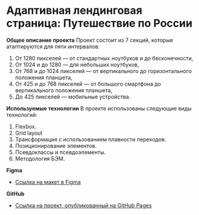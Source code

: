 # Адаптивная лендинговая страница: Путешествие по России

**Общее описание проекта**
Проект состоит из 7 секций, которые атаптируются для  пяти интервалов:
1. От 1280 пикселей — от стандартных ноутбуков и до бесконечности,
2. От 1024 и до 1280 — для небольших ноутбуков,
3. От 768 и до 1024 пикселей — от вертикального до горизонтального положения планшета,
4. От 425 и до 768 пикселей — от большого смартфона до вертикального положения планшета,
5. До 425 пикселей — мобильные устройства.

**Используемые технологии**
В проекте использованы следующие виды технологий:
1. Flexbox.
2. Grid layout
3. Трансформация с использованием плавности переходов.
4. Позиционирование элементов.
5. Псевдоклассы и псевдоэлементы.
6. Методология БЭМ.

**Figma**

* [Ссылка на макет в Figma](https://www.figma.com/file/5S2WSbEFL6awjVWJ0NWL8Q/Sprint-3_-Russia-_-desktop-mobile?node-id=28503%3A0)

**GitHub**

* [Ссылка на проект, опубликованный на GitHub Pages](https://anastasia-aleksashkina.github.io/russian-travel/)
